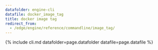 ```yaml
---
datafolder: engine-cli
datafile: docker_image_tag
title: docker image tag
redirect_from:
  - /edge/engine/reference/commandline/image_tag/
---
```


<!--
Sorry, but the contents of this page are automatically generated from
Docker's source code. If you want to suggest a change to the text that appears
here, you'll need to find the string by searching this repo:

https://github.com/docker/cli
-->

{% include cli.md datafolder=page.datafolder datafile=page.datafile %}
